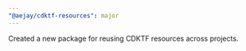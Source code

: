 ```yaml
---
"@aejay/cdktf-resources": major
---
```


Created a new package for reusing CDKTF resources across projects.

